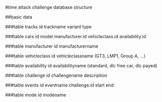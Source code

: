 #time attack challenge database structure

##basic data

###table tracks
id
trackname
variant
type

###table cars
id
model
manufacturer.id
vehicleclass.id
availability.id

###table manufacturer
id
manufacturername

###table vehicleclass
id
vehicleclassname (GT3, LMP1, Group A, ...)

###table availability
id
availabilityname (standard, dlc free car, dlc payed)

###table challenge
id
challengename
description

###table events
id
eventname
challenge.id
start
end

###table mode
id
modename
